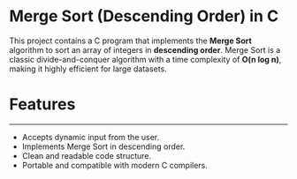 # Merge Sort (Descending Order) in C

This project contains a C program that implements the **Merge Sort** algorithm to sort an array of integers in **descending order**. Merge Sort is a classic divide-and-conquer algorithm with a time complexity of **O(n log n)**, making it highly efficient for large datasets.


# Features
----------
* Accepts dynamic input from the user.
* Implements Merge Sort in descending order.
* Clean and readable code structure.
* Portable and compatible with modern C compilers.
